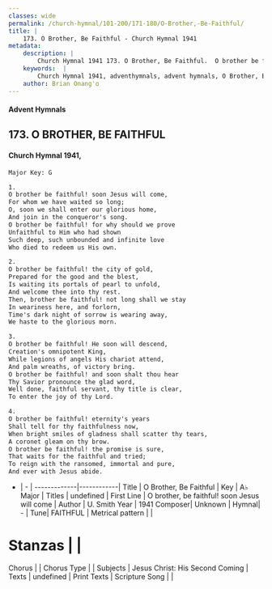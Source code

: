 ```yaml
---
classes: wide
permalink: /church-hymnal/101-200/171-180/O-Brother,-Be-Faithful/
title: |
    173. O Brother, Be Faithful - Church Hymnal 1941
metadata:
    description: |
        Church Hymnal 1941 173. O Brother, Be Faithful.  O brother be faithful! soon Jesus will come, For whom we have waited so long; O, soon we shall enter our glorious home, And join in the conqueror's song. O brother be faithful! for why should we prove Unfaithful to Him who had shown Such deep, such unbounded and infinite love Who died to redeem us His own.  
    keywords:  |
        Church Hymnal 1941, adventhymnals, advent hymnals, O Brother, Be Faithful, O brother, be faithful! soon Jesus will come. 
    author: Brian Onang'o
---
```


#### Advent Hymnals
## 173. O BROTHER, BE FAITHFUL
####  Church Hymnal 1941,

```txt
Major Key: G

1.
O brother be faithful! soon Jesus will come,
For whom we have waited so long;
O, soon we shall enter our glorious home,
And join in the conqueror's song.
O brother be faithful! for why should we prove
Unfaithful to Him who had shown
Such deep, such unbounded and infinite love
Who died to redeem us His own.

2.
O brother be faithful! the city of gold,
Prepared for the good and the blest, 
Is waiting its portals of pearl to unfold,
And welcome thee into thy rest.
Then, brother be faithful! not long shall we stay
In weariness here, and forlorn,
Time's dark night of sorrow is wearing away,
We haste to the glorious morn.

3.
O brother be faithful! He soon will descend,
Creation's omnipotent King,
While legions of angels His chariot attend,
And palm wreaths, of victory bring.
O brother be faithful! and soon shalt thou hear
Thy Savior pronounce the glad word,
Well done, faithful servant, thy title is clear,
To enter the joy of thy Lord.

4.
O brother be faithful! eternity's years
Shall tell for thy faithfulness now,
When bright smiles of gladness shall scatter thy tears,
A coronet gleam on thy brow.
O brother be faithful! the promise is sure,
That waits for the faithful and tried;
To reign with the ransomed, immortal and pure,
And ever with Jesus abide.


```

- |   -  |
-------------|------------|
Title | O Brother, Be Faithful |
Key | A♭ Major |
Titles | undefined |
First Line | O brother, be faithful! soon Jesus will come |
Author | U. Smith
Year | 1941
Composer| Unknown |
Hymnal|  - |
Tune| FAITHFUL |
Metrical pattern | |
# Stanzas |  |
Chorus |  |
Chorus Type |  |
Subjects | Jesus Christ: His Second Coming |
Texts | undefined |
Print Texts | 
Scripture Song |  |
    
